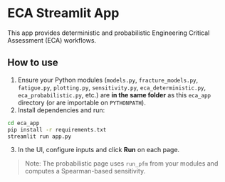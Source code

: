 # ECA Streamlit App

This app provides deterministic and probabilistic Engineering Critical Assessment (ECA) workflows.

## How to use

1. Ensure your Python modules (`models.py`, `fracture_models.py`, `fatigue.py`, `plotting.py`, `sensitivity.py`, `eca_deterministic.py`, `eca_probabilistic.py`, etc.) are **in the same folder** as this `eca_app` directory (or are importable on `PYTHONPATH`).
2. Install dependencies and run:

```bash
cd eca_app
pip install -r requirements.txt
streamlit run app.py
```

3. In the UI, configure inputs and click **Run** on each page.

> Note: The probabilistic page uses `run_pfm` from your modules and computes a Spearman-based sensitivity.
